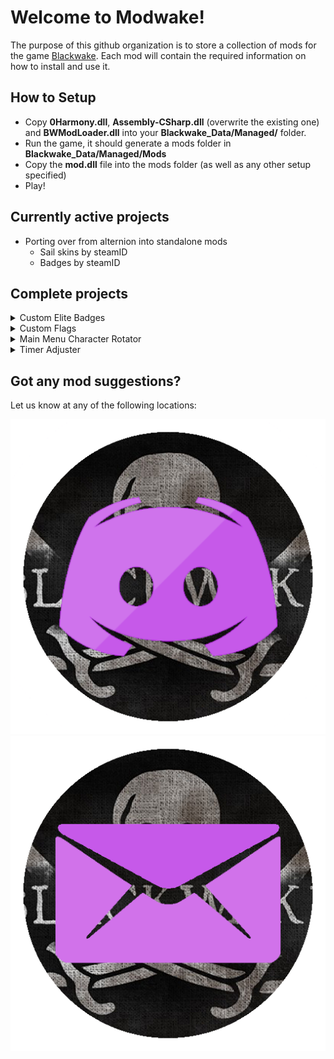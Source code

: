 <link href="custom.css" rel="stylesheet" type="text/css" />
<link rel="icon" href="Icons/webIcon.png">

# Welcome to Modwake!

The purpose of this github organization is to store a collection of mods for the game [Blackwake](http://www.blackwake.com/). Each mod will contain the required information on how to install and use it.


## How to Setup

- Copy **0Harmony.dll**, **Assembly-CSharp.dll** (overwrite the existing one) and **BWModLoader.dll** into your **Blackwake_Data/Managed/** folder.
- Run the game, it should generate a mods folder in **Blackwake_Data/Managed/Mods**
- Copy the **mod.dll** file into the mods folder (as well as any other setup specified)
- Play!

## Currently active projects

- Porting over from alternion into standalone mods
   - Sail skins by steamID
   - Badges by steamID

## Complete projects

<details class="project">
	<summary>Custom Elite Badges</summary>
		<div style="display:inline-block;">
			<a href="https://github.com/Modwake/customEliteBadges" target="_blank">Link to Repo</a>
			<a href="https://github.com/Modwake/customEliteBadges/releases/latest/" target="_blank"><img src="Icons\linkBtn.png" alt="Latest release" class="linkBtn"></a>
		</div>
		<div>
			Allows custom elite badges based on level.
		</div>
</details>

<details class="project">
	<summary>Custom Flags</summary>
		<div style="display:inline-block;">
			<a href="https://github.com/Modwake/customFlags" target="_blank">Link to Repo</a>
			<a href="https://github.com/Modwake/customFlags/releases/latest" target="_blank"><img src="Icons\linkBtn.png" alt="Latest release" class="linkBtn"></a>
		</div>
		<div>
			Allows you to set a custom flag for yourself and others.
		</div>
</details>

<details class="project">
	<summary>Main Menu Character Rotator</summary>
		<div style="display:inline-block;">
			<a href="https://github.com/Modwake/MainMenuCharacterRotator" target="_blank">Link to Repo</a>
			<a href="https://github.com/Modwake/MainMenuCharacterRotator/releases/latest/" target="_blank"><img src="Icons\linkBtn.png" alt="Latest release" class="linkBtn"></a>
		</div>
		<div>
			Lets you rotate the character in the main menu.
		</div>
</details>

<details class="project">
	<summary>Timer Adjuster</summary>
		<a href="https://github.com/Modwake/Timer-Adjuster" target="_blank">Link to Repo</a><br>
		<a href="https://github.com/Modwake/Timer-Adjuster/releases/latest/" target="_blank">Latest Release</a>
		<div>
			Allows the timer to be moved on the screen.
		</div>
</details>

## Got any mod suggestions?

Let us know at any of the following locations:

<a href="https://discord.gg/edrmYUN" target="_blank"><img src="Icons\discord.png" alt="Discord" class="icon"></a>
<a href="mailto:modwake@gmail.com" target="_blank"><img src="Icons\email.png" alt="Email" class="icon"></a>
